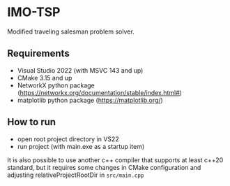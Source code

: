 # IMO-TSP

Modified traveling salesman problem solver.

## Requirements

 - Visual Studio 2022 (with MSVC 143 and up)
 - CMake 3.15 and up
 - NetworkX python package (https://networkx.org/documentation/stable/index.html#)
 - matplotlib python package (https://matplotlib.org/)

## How to run

 - open root project directory in VS22
 - run project (with main.exe as a startup item)

It is also possible to use another c++ compiler that supports at least c++20 standard, but it requires some changes in CMake configuration and adjusting relativeProjectRootDir in `src/main.cpp`